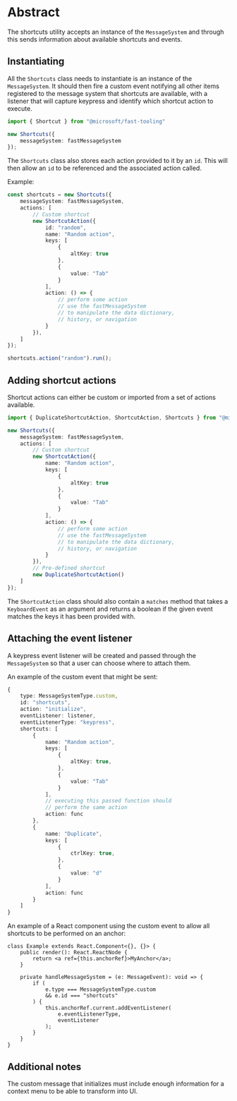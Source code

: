 # Abstract

The shortcuts utility accepts an instance of the `MessageSystem` and through this sends information about available shortcuts and events.

## Instantiating

All the `Shortcuts` class needs to instantiate is an instance of the `MessageSystem`. It should then fire a custom event notifying all other items registered to the message system that shortcuts are available, with a listener that will capture keypress and identify which shortcut action to execute.

```typescript
import { Shortcut } from "@microsoft/fast-tooling"

new Shortcuts({
    messageSystem: fastMessageSystem
});
```

The `Shortcuts` class also stores each action provided to it by an `id`. This will then allow an `id` to be referenced and the associated action called.

Example:
```typescript
const shortcuts = new Shortcuts({
    messageSystem: fastMessageSystem,
    actions: [
        // Custom shortcut
        new ShortcutAction({
            id: "random",
            name: "Random action",
            keys: [
                {
                    altKey: true
                },
                {
                    value: "Tab"
                }
            ],
            action: () => {
                // perform some action
                // use the fastMessageSystem
                // to manipulate the data dictionary,
                // history, or navigation
            }
        }),
    ]
});

shortcuts.action("random").run();
```

## Adding shortcut actions

Shortcut actions can either be custom or imported from a set of actions available.

```typescript
import { DuplicateShortcutAction, ShortcutAction, Shortcuts } from "@microsoft/fast-tooling"

new Shortcuts({
    messageSystem: fastMessageSystem,
    actions: [
        // Custom shortcut
        new ShortcutAction({
            name: "Random action",
            keys: [
                {
                    altKey: true
                },
                {
                    value: "Tab"
                }
            ],
            action: () => {
                // perform some action
                // use the fastMessageSystem
                // to manipulate the data dictionary,
                // history, or navigation
            }
        }),
        // Pre-defined shortcut
        new DuplicateShortcutAction()
    ]
});
```

The `ShortcutAction` class should also contain a `matches` method that takes a `KeyboardEvent` as an argument and returns a boolean if the given event matches the keys it has been provided with.

## Attaching the event listener

A keypress event listener will be created and passed through the `MessageSystem` so that a user can choose where to attach them.

An example of the custom event that might be sent:

```typescript
{
    type: MessageSystemType.custom,
    id: "shortcuts",
    action: "initialize",
    eventListener: listener,
    eventListenerType: "keypress",
    shortcuts: [
        {
            name: "Random action",
            keys: [
                {
                    altKey: true,
                },
                {
                    value: "Tab"
                }
            ],
            // executing this passed function should
            // perform the same action
            action: func
        },
        {
            name: "Duplicate",
            keys: [
                {
                    ctrlKey: true,
                },
                {
                    value: "d"
                }
            ],
            action: func
        }
    ]
}
```

An example of a React component using the custom event to allow all shortcuts to be performed on an anchor:

```tsx
class Example extends React.Component<{}, {}> {
    public render(): React.ReactNode {
        return <a ref={this.anchorRef}>MyAnchor</a>;
    }

    private handleMessageSystem = (e: MessageEvent): void => {
        if (
            e.type === MessageSystemType.custom
            && e.id === "shortcuts"
        ) {
            this.anchorRef.current.addEventListener(
                e.eventListenerType,
                eventListener
            );
        }
    }
}
```

## Additional notes

The custom message that initializes must include enough information for a context menu to be able to transform into UI.

